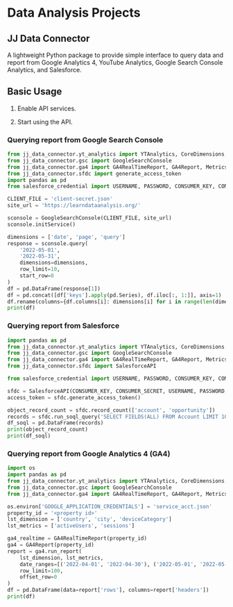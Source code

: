 # Data Analysis Projects

## JJ Data Connector
A lightweight Python package to provide simple interface to query data and report from Google Analytics 4, YouTube Analytics, Google Search Console Analytics, and Salesforce.

## Basic Usage
1. Enable API services.

3. Start using the API.

### Querying report from Google Search Console

```Python
from jj_data_connector.yt_analytics import YTAnalytics, CoreDimensions, SubDimensions, CoreMetrics, SubMetrics
from jj_data_connector.gsc import GoogleSearchConsole
from jj_data_connector.ga4 import GA4RealTimeReport, GA4Report, Metrics, Dimensions
from jj_data_connector.sfdc import generate_access_token
import pandas as pd
from salesforce_credential import USERNAME, PASSWORD, CONSUMER_KEY, CONSUMER_SECRET, DOMAIN_NAME

CLIENT_FILE = 'client-secret.json'
site_url = 'https://learndataanalysis.org/'

sconsole = GoogleSearchConsole(CLIENT_FILE, site_url)
sconsole.initService()

dimensions = ['date', 'page', 'query']
response = sconsole.query(
    '2022-05-01',
    '2022-05-31',
    dimensions=dimensions,
    row_limit=10,
    start_row=0
)
df = pd.DataFrame(response[1])
df = pd.concat([df['keys'].apply(pd.Series), df.iloc[:, 1:]], axis=1)
df.rename(columns={df.columns[i]: dimensions[i] for i in range(len(dimensions))}, inplace=True)
print(df)
```

### Querying report from Salesforce

```python
import pandas as pd
from jj_data_connector.yt_analytics import YTAnalytics, CoreDimensions, SubDimensions, CoreMetrics, SubMetrics
from jj_data_connector.gsc import GoogleSearchConsole
from jj_data_connector.ga4 import GA4RealTimeReport, GA4Report, Metrics, Dimensions
from jj_data_connector.sfdc import SalesforceAPI

from salesforce_credential import USERNAME, PASSWORD, CONSUMER_KEY, CONSUMER_SECRET, DOMAIN_NAME

sfdc = SalesforceAPI(CONSUMER_KEY, CONSUMER_SECRET, USERNAME, PASSWORD, DOMAIN_NAME)
access_token = sfdc.generate_access_token()

object_record_count = sfdc.record_count(['account', 'opportunity'])
records = sfdc.run_soql_query('SELECT FIELDS(ALL) FROM Account LIMIT 10')
df_soql = pd.DataFrame(records)
print(object_record_count)
print(df_soql)
```

### Querying report from Google Analytics 4 (GA4)

```python
import os
import pandas as pd
from jj_data_connector.yt_analytics import YTAnalytics, CoreDimensions, SubDimensions, CoreMetrics, SubMetrics
from jj_data_connector.gsc import GoogleSearchConsole
from jj_data_connector.ga4 import GA4RealTimeReport, GA4Report, Metrics, Dimensions

os.environ['GOOGLE_APPLICATION_CREDENTIALS'] = 'service_acct.json'  
property_id = '<property id>'
lst_dimension = ['country', 'city', 'deviceCategory']
lst_metrics = ['activeUsers', 'sessions']

ga4_realtime = GA4RealTimeReport(property_id)
ga4 = GA4Report(property_id)
report = ga4.run_report(
    lst_dimension, lst_metrics, 
    date_ranges=[('2022-04-01', '2022-04-30'), ('2022-05-01', '2022-05-31')], 
    row_limit=100,
    offset_row=0
)
df = pd.DataFrame(data=report['rows'], columns=report['headers'])
print(df)

```
